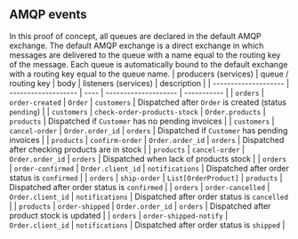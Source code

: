 ## AMQP events
In this proof of concept, all queues are declared in the default AMQP exchange. The default AMQP exchange is a direct exchange in which messages are delivered to the queue with a name equal to the routing key of the message. Each queue is automatically bound to the default exchange with a routing key equal to the queue name.
| producers (services) | queue / routing key | body | listeners (services) | description |
| -------------------- | ------------------- | ---- | -------------------- | ----------- |
| `orders` | `order-created` | `Order` | `customers` | Dispatched after `Order` is created (status `pending`) |
| `customers` | `check-order-products-stock` | `Order.products` | `products` | Dispatched if `Customer` has no pending invoices |
| `customers` | `cancel-order` | `Order.order_id` | `orders` | Dispatched if `Customer` has pending invoices |
| `products` | `confirm-order` | `Order.order_id` | `orders` | Dispatched after checking products are in stock |
| `products` | `cancel-order` | `Order.order_id` | `orders` | Dispatched when lack of products stock |
| `orders` | `order-confirmed` | `Order.client_id` | `notifications` | Dispatched after order status is `confirmed` |
| `orders` | `ship-order` | `List[OrderProduct]` | `products` | Dispatched after order status is `confirmed` |
| `orders` | `order-cancelled` | `Order.client_id` | `notifications` | Dispatched after order status is `cancelled` |
| `products` | `order-shipped` | `Order.order_id` | `orders` | Dispatched after product stock is updated |
| `orders` | `order-shipped-notify` | `Order.client_id` | `notifications` | Dispatched after order status is `shipped` |
